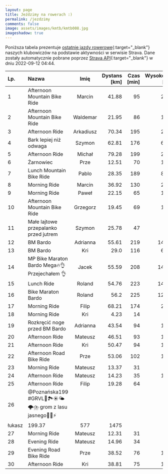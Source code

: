 ```yaml
---
layout: page
title: Jeździmy na rowerach :)
permalink: /jezdzimy
comments: false
image: assets/images/kmtb/kmtb008.jpg
imageshadow: true
---
```


Poniższa tabela prezentuje [ostatnie jazdy rowerowe](https://www.strava.com/clubs/336381){:target="_blank"} naszych klubowiczów na podstawie aktywności w serwisie Strava. Dane zostały automatycznie pobrane poprzez [Strava API](https://developers.strava.com/docs/reference/#api-Clubs-getClubActivitiesById){:target="_blank"} w dniu 2022-09-12 04:44.

Lp. | Nazwa | Imię | Dystans [km] | Czas [min] | Wysokość [m]
:--- | :--- | :---: | ---: | ---: | ---:
1|Afternoon Mountain Bike Ride|Marcin|41.88|95|284
2|Afternoon Mountain Bike Ride|Waldemar|21.95|86|197
3|Afternoon Ride|Arkadiusz|70.34|195|266
4|Bark lepiej niż odwaga|Szymon|62.81|176|602
5|Afternoon Ride|Michał|79.28|199|287
6|Żarnowiec |Prze|12.51|70|137
7|Lunch Mountain Bike Ride|Pablo|28.35|189|868
8|Morning Ride|Marcin|36.92|130|223
9|Morning Ride|Paweł|22.15|65|129
10|Afternoon Mountain Bike Ride|Grzegorz|19.45|69|145
11|Małe lajtowe przepalanko przed jutrem|Szymon|25.78|47|83
12|BM Bardo|Adrianna|55.61|219|1402
13|BM Bardo|Kri|29.0|116|694
14|MP Bike Maraton Bardo Mega🔥👌Przejechałem 👌|Jacek|55.59|208|1495
15|Lunch Ride|Roland|54.76|223|1423
16|Bike Maraton Bardo |Roland|56.2|225|1265
17|Morning Ride|Filip|68.21|174|209
18|Morning Ride|Kri|4.23|14|56
19|Rozkręcić noge przed BM Bardo|Adrianna|43.54|94|111
20|Afternoon Ride|Mateusz|46.51|93|116
21|Afternoon Ride|Kri|50.47|94|170
22|Afternoon Road Bike Ride|Prze|53.06|102|199
23|Morning Ride|Mateusz|13.37|31|18
24|Afternoon Ride|Mateusz|14.23|35|106
25|Afternoon Ride|Filip|19.28|64|89
26|@Poznańska199 #GRVL🚴🏞️☀️🌤️🌩️⛈️ grom z lasu jasnego🌲🌳⚡
 |łukasz|199.37|577|1475
27|Morning Ride|Mateusz|12.31|31|40
28|Evening Ride|Mateusz|14.96|34|26
29|Evening Road Bike Ride|Prze|38.52|76|122
30|Afternoon Ride|Kri|38.81|75|123
